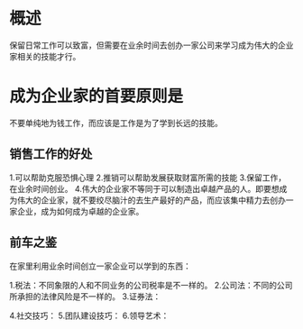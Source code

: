 # 概述
保留日常工作可以致富，但需要在业余时间去创办一家公司来学习成为伟大的企业家相关的技能才行。

# 成为企业家的首要原则是
不要单纯地为钱工作，而应该是工作是为了学到长远的技能。

## 销售工作的好处
1.可以帮助克服恐惧心理
2.推销可以帮助发展获取财富所需的技能
3.保留工作，在业余时间创业。
4.伟大的企业家不等同于可以制造出卓越产品的人。即要想成为伟大的企业家，就不要绞尽脑汁的去生产最好的产品，而应该集中精力去创办一家企业，成为如何成为卓越的企业家。

## 前车之鉴
在家里利用业余时间创立一家企业可以学到的东西：

1.税法：不同象限的人和不同业务的公司税率是不一样的。
2.公司法：不同的公司所承担的法律风险是不一样的。
3.证券法：

4.社交技巧：
5.团队建设技巧：
6.领导艺术：
